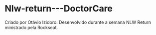 # Nlw-return---DoctorCare

Criado por Otávio Izidoro.
Desenvolvido durante a semana NLW Return ministrado pela Rockseat.
